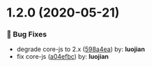 # 1.2.0 (2020-05-21)


### 🐛 Bug Fixes

* degrade core-js to 2.x ([598a4ea](https://github.com/whu-luojian/vuepress-theme-antdesign/commit/598a4ea)) by: **luojian**
* fix core-js ([a04efbc](https://github.com/whu-luojian/vuepress-theme-antdesign/commit/a04efbc)) by: **luojian**



